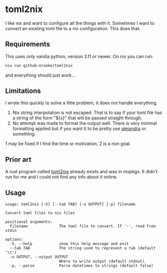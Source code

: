 # toml2nix

I like nix and want to configure all the things with it. Sometimes I want to
convert an existing toml file to a nix configuration. This does that.

## Requirements

This uses only vanilla python, version 3.11 or newer. On nix you can run:

```sh
nix run github:erooke/toml2nix
```

and everything should just work...

## Limitations

I wrote this quickly to solve a little problem, it does not handle everything.

1. Nix string interpolation is not escaped. That is to say if your toml file
   has a string of the form "${x}" that will be passed straight through.
2. No attempt was made to format the output well. There is very minimal
   formatting applied but if you want it to be pretty use
   [alejandra](https://github.com/kamadorueda/alejandra) or something.

1 may be fixed if I find the time or motivation, 2 is a non goal.

## Prior art

A rust program called [toml2nix](https://lib.rs/crates/toml2nix) already exists
and was in nixpkgs. It didn't run for me and I could not find any info about it
online.

## Usage

```
usage: toml2nix [-h] [--tab TAB] [-o OUTPUT] [-p] filename

Convert toml files to nix files

positional arguments:
  filename              The toml file to convert. If '-', read from stdin

options:
  -h, --help            show this help message and exit
  --tab TAB             The string used to represent a tab (default '\t')
  -o OUTPUT, --output OUTPUT
                        Where to write output (default stdout)
  -p, --parse           Parse datetimes to strings (default false)
```
